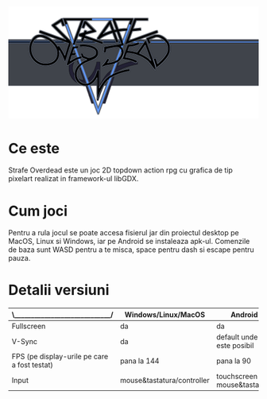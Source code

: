 ![newLogo.png](newLogo.png)
# Ce este
Strafe Overdead este un joc 2D topdown action rpg cu grafica de tip pixelart realizat in framework-ul libGDX.
# Cum joci
Pentru a rula jocul se poate accesa fisierul jar din proiectul desktop pe MacOS, Linux si Windows, iar pe Android se instaleaza apk-ul. Comenzile de baza sunt WASD pentru a te misca, space pentru dash si escape pentru pauza.
# Detalii versiuni

|  \\_____________________________/ | Windows/Linux/MacOS|Android   |
|---|---|---|
  | Fullscreen |    da  |da   |
  |V-Sync|da|default unde este posibil|
| FPS (pe display-urile pe care a fost testat)  |   pana la 144|  pana la 90 |
| Input   |mouse&tastatura/controller   | touchscreen / mouse&tastatura  |
